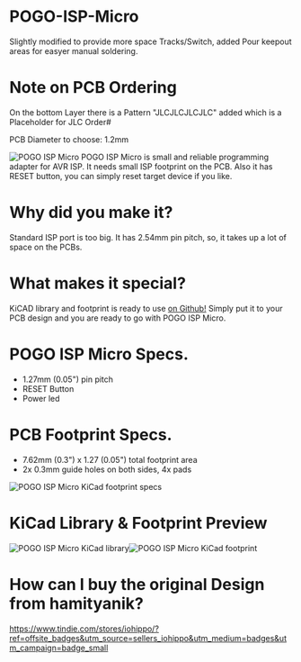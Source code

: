 # POGO-ISP-Micro
Slightly modified to provide more space Tracks/Switch, added Pour keepout areas for easyer manual soldering.

# Note on PCB Ordering
On the bottom Layer there is a Pattern "JLCJLCJLCJLC" added which is a Placeholder for JLC Order#

PCB Diameter to choose: 1.2mm

![POGO ISP Micro](https://raw.githubusercontent.com/aut0mat3d/POGO-ISP-Micro/master/Images/DSC09072.JPG "POGO ISP Micro")
POGO ISP Micro is small and reliable programming adapter for AVR ISP. It needs small ISP footprint on the PCB. Also it has RESET button, you can simply reset target device if you like.

# Why did you make it?
Standard ISP port is too big. It has 2.54mm pin pitch, so, it takes up a lot of space on the PCBs.

# What makes it special?
KiCAD library and footprint is ready to use [on Github!](https://github.com/hamityanik/POGO-ISP-Micro) Simply put it to your PCB design and you are ready to go with POGO ISP Micro. 

# POGO ISP Micro Specs.
- 1.27mm (0.05") pin pitch
- RESET Button
- Power led

# PCB Footprint Specs.
- 7.62mm (0.3") x 1.27 (0.05") total footprint area
- 2x 0.3mm guide holes on both sides, 4x pads

![POGO ISP Micro KiCad footprint specs](https://raw.githubusercontent.com/aut0mat3d/POGO-ISP-Micro/master/Images/footprint_dimensions.png "POGO ISP Micro KiCad footprint specs")

# KiCad Library & Footprint Preview
![POGO ISP Micro KiCad library](https://raw.githubusercontent.com/aut0mat3d/POGO-ISP-Micro/master/Images/library.png "POGO ISP Micro KiCad library")![POGO ISP Micro KiCad footprint](https://raw.githubusercontent.com/aut0mat3d/POGO-ISP-Micro/master/Images/footprint.png "POGO ISP Micro KiCad footprint")

# How can I buy the original Design from hamityanik?
https://www.tindie.com/stores/iohippo/?ref=offsite_badges&utm_source=sellers_iohippo&utm_medium=badges&utm_campaign=badge_small
